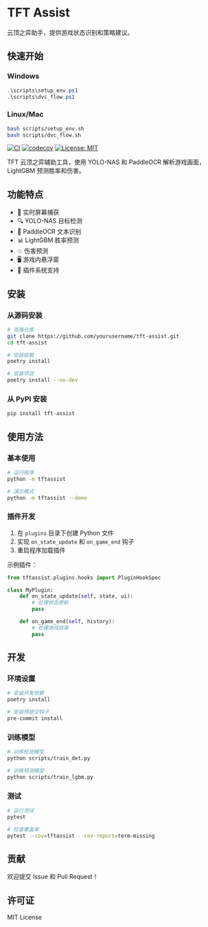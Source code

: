 # TFT Assist

云顶之弈助手，提供游戏状态识别和策略建议。

## 快速开始

### Windows

```powershell
.\scripts\setup_env.ps1
.\scripts\dvc_flow.ps1
```

### Linux/Mac

```bash
bash scripts/setup_env.sh
bash scripts/dvc_flow.sh
```

[![CI](https://github.com/yourusername/tft-assist/actions/workflows/ci.yml/badge.svg)](https://github.com/yourusername/tft-assist/actions/workflows/ci.yml)
[![codecov](https://codecov.io/gh/yourusername/tft-assist/branch/main/graph/badge.svg)](https://codecov.io/gh/yourusername/tft-assist)
[![License: MIT](https://img.shields.io/badge/License-MIT-yellow.svg)](https://opensource.org/licenses/MIT)

TFT 云顶之弈辅助工具，使用 YOLO-NAS 和 PaddleOCR 解析游戏画面，LightGBM 预测胜率和伤害。

## 功能特点

- 🎯 实时屏幕捕获
- 🔍 YOLO-NAS 目标检测
- 📝 PaddleOCR 文本识别
- 📊 LightGBM 胜率预测
- 💥 伤害预测
- 🖥️ 游戏内悬浮窗
- 🔌 插件系统支持

## 安装

### 从源码安装

```bash
# 克隆仓库
git clone https://github.com/yourusername/tft-assist.git
cd tft-assist

# 安装依赖
poetry install

# 安装项目
poetry install --no-dev
```

### 从 PyPI 安装

```bash
pip install tft-assist
```

## 使用方法

### 基本使用

```bash
# 运行程序
python -m tftassist

# 演示模式
python -m tftassist --demo
```

### 插件开发

1. 在 `plugins` 目录下创建 Python 文件
2. 实现 `on_state_update` 和 `on_game_end` 钩子
3. 重启程序加载插件

示例插件：

```python
from tftassist.plugins.hooks import PluginHookSpec

class MyPlugin:
    def on_state_update(self, state, ui):
        # 处理状态更新
        pass

    def on_game_end(self, history):
        # 处理游戏结束
        pass
```

## 开发

### 环境设置

```bash
# 安装开发依赖
poetry install

# 安装预提交钩子
pre-commit install
```

### 训练模型

```bash
# 训练检测模型
python scripts/train_det.py

# 训练预测模型
python scripts/train_lgbm.py
```

### 测试

```bash
# 运行测试
pytest

# 检查覆盖率
pytest --cov=tftassist --cov-report=term-missing
```

## 贡献

欢迎提交 Issue 和 Pull Request！

## 许可证

MIT License 